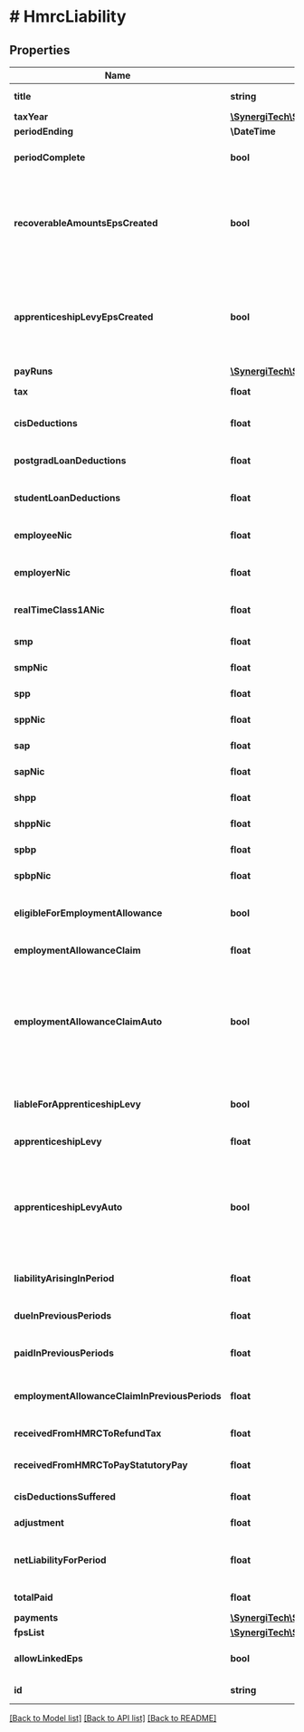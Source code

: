 # # HmrcLiability

## Properties

Name | Type | Description | Notes
------------ | ------------- | ------------- | -------------
**title** | **string** | [readonly] A descriptive name for the Period | [optional]
**taxYear** | [**\SynergiTech\Staffology\Model\TaxYear**](TaxYear.md) |  | [optional]
**periodEnding** | **\DateTime** | [readonly] | [optional]
**periodComplete** | **bool** | [readonly] Indicates whether or not all PayRuns for this period have been completed | [optional]
**recoverableAmountsEpsCreated** | **bool** | [readonly] If there are recoverable amount present (ie, SMP) and the Period is complete then this field Indicates   whether or not an EPS has been created up to the final tax month of this period to declare  the recoverable amounts | [optional]
**apprenticeshipLevyEpsCreated** | **bool** | [readonly] If there is an Apprenticeship LEvy amount present and the Period is complete then this field Indicates   whether or not an EPS has been created up to the final tax month of this period to declare  the amount | [optional]
**payRuns** | [**\SynergiTech\Staffology\Model\PayRun[]**](PayRun.md) |  | [optional]
**tax** | **float** | [readonly] Amount due to HMRC for PAYE in period | [optional]
**cisDeductions** | **float** | [readonly] Amount due to HMRC for CIS Deductions made in period | [optional]
**postgradLoanDeductions** | **float** | [readonly] Amount due to HMRC for Postgrad Loan Deductions made in period | [optional]
**studentLoanDeductions** | **float** | [readonly] Amount due to HMRC for Student Loan Deductions made in period | [optional]
**employeeNic** | **float** | [readonly] Amount due to HMRC for Employee NIC Contributions withheld in period | [optional]
**employerNic** | **float** | [readonly] Amount due to HMRC for Employer NIC Contributions due on payments in period | [optional]
**realTimeClass1ANic** | **float** | [readonly] Amount due to HMRC for Employer NIC Contributions due on payments in period | [optional]
**smp** | **float** | [readonly] SMP recovered from payments in period | [optional]
**smpNic** | **float** | [readonly] SMP NIC Compensation for period | [optional]
**spp** | **float** | [readonly] SPP recovered from payments in period | [optional]
**sppNic** | **float** | [readonly] SPP Nic Compensation for period | [optional]
**sap** | **float** | [readonly] SAP recovered from payments in period | [optional]
**sapNic** | **float** | [readonly] SAP Nic Compensation for period | [optional]
**shpp** | **float** | [readonly] ShPP recovered from payments in period | [optional]
**shppNic** | **float** | [readonly] ShPP Nic Compensation for period | [optional]
**spbp** | **float** | [readonly] SPBP recovered from payments in period | [optional]
**spbpNic** | **float** | [readonly] SPBP Nic Compensation for period | [optional]
**eligibleForEmploymentAllowance** | **bool** | [readonly] Indicates whether the Employer settings say the Employer is eligible for Employment Allowance | [optional]
**employmentAllowanceClaim** | **float** | Amount to claim with respect to the Employment Allowance | [optional]
**employmentAllowanceClaimAuto** | **bool** | If set to true, we&#39;ll automatically claim the maximum allowed.  If set to false then you can enter your own value.  If EligibleForEmploymentAllowance is false then the EmploymentAllowanceClaim will   always be overwritten with a zero value regardless of this property | [optional]
**liableForApprenticeshipLevy** | **bool** | [readonly] Indicates whether the Employer settings say the Employer is liable for the Apprenticeship Levy | [optional]
**apprenticeshipLevy** | **float** | Amount due with respect to the Apprenticeship Levy | [optional]
**apprenticeshipLevyAuto** | **bool** | If set to true, we&#39;ll automatically calculate your liability  If set to false then you can enter your own value.  If LiableForApprenticeshipLevy is false then the ApprenticeshipLevy will   always be overwritten with a zero value regardless of this property | [optional]
**liabilityArisingInPeriod** | **float** | [readonly] Total Liability (before any deductions) arising in this Period | [optional] [readonly]
**dueInPreviousPeriods** | **float** | [readonly] Amount due to HMRC in previous periods for this Tax Year | [optional]
**paidInPreviousPeriods** | **float** | [readonly] Amount paid to HMRC in previous periods for this Tax Year | [optional]
**employmentAllowanceClaimInPreviousPeriods** | **float** | [readonly] The amount of Employment Allowance claimed in previous periods for this Tax Year | [optional]
**receivedFromHMRCToRefundTax** | **float** | Any amount received from HMRC to refund Tax in Period | [optional]
**receivedFromHMRCToPayStatutoryPay** | **float** | Any amount received from HMRC to pay Statutory Pay Period | [optional]
**cisDeductionsSuffered** | **float** | CIS Deductions Suffered in Period | [optional]
**adjustment** | **float** | Any manual adjustment for Period | [optional]
**netLiabilityForPeriod** | **float** | [readonly] Net Liability (including any deductions/additions) arising in this Period | [optional] [readonly]
**totalPaid** | **float** | [readonly] The total value of all payments in this period | [optional]
**payments** | [**\SynergiTech\Staffology\Model\HmrcPayment[]**](HmrcPayment.md) |  | [optional]
**fpsList** | [**\SynergiTech\Staffology\Model\Item[]**](Item.md) |  | [optional]
**allowLinkedEps** | **bool** | If true this will allow you to submit a combined Employer Payment Summary | [optional]
**id** | **string** | [readonly] The unique id of the object | [optional] [readonly]

[[Back to Model list]](../../README.md#models) [[Back to API list]](../../README.md#endpoints) [[Back to README]](../../README.md)

